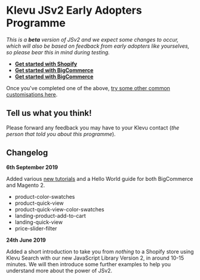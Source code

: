 # Klevu JSv2 Early Adopters Programme

_This is a **beta** version of JSv2 and we expect some changes to occur,
which will also be based on feedback from early adopters like yourselves,
so please bear this in mind during testing._

- **[Get started with Shopify](/tutorial/shopify/hello-world)**
- **[Get started with BigCommerce](/tutorial/hello-world/bigcommerce)**
- **[Get started with BigCommerce](/tutorial/hello-world/magento2)**

Once you've completed one of the above, [try some other common customisations here](/tutorial/shopify).

## Tell us what you think!

Please forward any feedback you may have to your Klevu contact
(_the person that told you about this programme_).

## Changelog

**6th September 2019**

Added various [new tutorials](/tutorial/shopify) and a Hello World guide
for both BigCommerce and Magento 2.

- product-color-swatches
- product-quick-view
- product-quick-view-color-swatches
- landing-product-add-to-cart
- landing-quick-view
- price-slider-filter

**24th June 2019**

Added a short introduction to take you from _nothing_ to a Shopify store using
Klevu Search with our new JavaScript Library Version 2, in around 10-15 minutes.
We will then introduce some further examples to help you understand more about
the power of JSv2.
